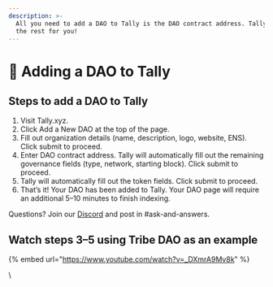 ```yaml
---
description: >-
  All you need to add a DAO to Tally is the DAO contract address. Tally will do
  the rest for you!
---
```


# 🚀 Adding a DAO to Tally

## Steps to add a DAO to Tally <a href="#201e" id="201e"></a>

1. Visit Tally.xyz.
2. Click Add a New DAO at the top of the page.
3. Fill out organization details (name, description, logo, website, ENS). Click submit to proceed.
4. Enter DAO contract address. Tally will automatically fill out the remaining governance fields (type, network, starting block). Click submit to proceed.
5. Tally will automatically fill out the token fields. Click submit to proceed.
6. That’s it! Your DAO has been added to Tally. Your DAO page will require an additional 5–10 minutes to finish indexing.

Questions? Join our [Discord](http://discord.gg/tg7aGA9gA8) and post in #ask-and-answers.

## Watch steps 3–5 using Tribe DAO as an example <a href="#3e00" id="3e00"></a>

{% embed url="https://www.youtube.com/watch?v=_DXmrA9Mv8k" %}

\
